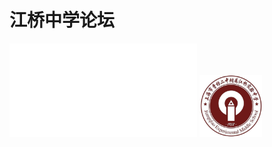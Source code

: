 <html>
<body>
	<h1>江桥中学论坛</h1>
	<iframe src="//player.bilibili.com/player.html?isOutside=true&aid=351853499&bvid=BV1VR4y1i7KM&cid=1007708118&p=1" scrolling="no" border="0" frameborder="no" framespacing="0" allowfullscreen="true"></iframe>
</body>
<img src="https://github.com/wyxdlz54188/jqzx/blob/main/jqzx.jpg" alt="Pulpit rock" width="100" height="100">
</html>
